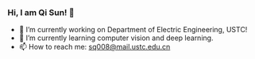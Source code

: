 ### Hi, I am Qi Sun! 👋

- 🔭 I’m currently working on Department of Electric Engineering, USTC!
- 🌱 I’m currently learning computer vision and deep learning.
- 📫 How to reach me: sq008@mail.ustc.edu.cn
